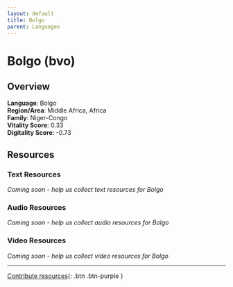 ```yaml
---
layout: default
title: Bolgo
parent: Languages
---
```


# Bolgo (bvo)

## Overview

**Language**: Bolgo  
**Region/Area**: Middle Africa, Africa  
**Family**: Niger-Congo  
**Vitality Score**: 0.33  
**Digitality Score**: -0.73  

## Resources

### Text Resources
*Coming soon - help us collect text resources for Bolgo*

### Audio Resources
*Coming soon - help us collect audio resources for Bolgo*

### Video Resources
*Coming soon - help us collect video resources for Bolgo*

---

[Contribute resources](https://fairtrain.github.io/){: .btn .btn-purple }

